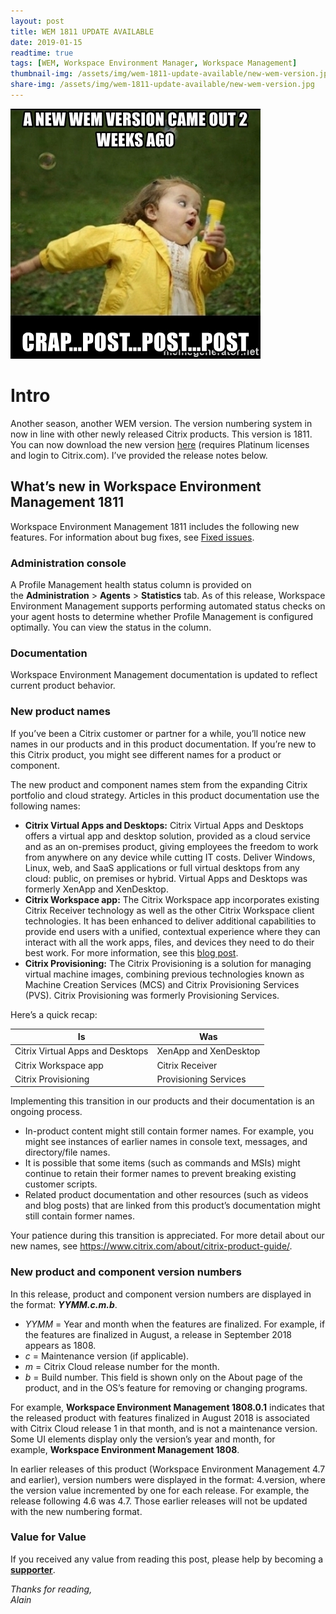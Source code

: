 ```yaml
---
layout: post
title: WEM 1811 UPDATE AVAILABLE
date: 2019-01-15
readtime: true
tags: [WEM, Workspace Environment Manager, Workspace Management]
thumbnail-img: /assets/img/wem-1811-update-available/new-wem-version.jpg
share-img: /assets/img/wem-1811-update-available/new-wem-version.jpg
---
```

![crap](/assets/img/wem-1811-update-available/new-wem-version.jpg)

<!-- wp:heading {"level":1} -->
<h1>Intro</h1>
<!-- /wp:heading -->

<!-- wp:paragraph -->
<p>Another season, another WEM version. The version numbering system in now in line with other newly released Citrix products. This version is 1811. You can now download the new version <a rel="noreferrer noopener" aria-label=" (opens in a new tab)" href="https://www.citrix.com/downloads/citrix-virtual-apps-and-desktops/components/workspace-environment-management-1811.html" target="_blank">here</a> (requires Platinum licenses and login to Citrix.com). I’ve provided the release notes below.</p>
<!-- /wp:paragraph -->

<!-- wp:heading -->
<h2 id="whats-new-in-workspace-environment-management-1811">What’s new in Workspace Environment Management 1811</h2>
<!-- /wp:heading -->

<!-- wp:paragraph -->
<p>Workspace Environment Management 1811 includes the following new features. For information about bug fixes, see&nbsp;<a href="https://docs.citrix.com/en-us/workspace-environment-management/current-release/fixed-issues.html">Fixed issues</a>.</p>
<!-- /wp:paragraph -->

<!-- wp:heading {"level":3} -->
<h3 id="administration-console">Administration console</h3>
<!-- /wp:heading -->

<!-- wp:paragraph -->
<p>A Profile Management health status column is provided on the&nbsp;<strong>Administration</strong>&nbsp;&gt;&nbsp;<strong>Agents</strong>&nbsp;&gt;&nbsp;<strong>Statistics</strong>&nbsp;tab. As of this release, Workspace Environment Management supports performing automated status checks on your agent hosts to determine whether Profile Management is configured optimally. You can view the status in the column.</p>
<!-- /wp:paragraph -->

<!-- wp:heading {"level":3} -->
<h3 id="documentation">Documentation</h3>
<!-- /wp:heading -->

<!-- wp:paragraph -->
<p>Workspace Environment Management documentation is updated to reflect current product behavior.</p>
<!-- /wp:paragraph -->

<!-- wp:heading {"level":3} -->
<h3 id="new-product-names">New product names</h3>
<!-- /wp:heading -->

<!-- wp:paragraph -->
<p>If you’ve been a Citrix customer or partner for a while, you’ll notice new names in our products and in this product documentation. If you’re new to this Citrix product, you might see different names for a product or component.</p>
<!-- /wp:paragraph -->

<!-- wp:paragraph -->
<p>The new product and component names stem from the expanding Citrix portfolio and cloud strategy. Articles in this product documentation use the following names:</p>
<!-- /wp:paragraph -->

<!-- wp:list -->
<ul><li><strong>Citrix Virtual Apps and Desktops:</strong>&nbsp;Citrix Virtual Apps and Desktops offers a virtual app and desktop solution, provided as a cloud service and as an on-premises product, giving employees the freedom to work from anywhere on any device while cutting IT costs. Deliver Windows, Linux, web, and SaaS applications or full virtual desktops from any cloud: public, on premises or hybrid. Virtual Apps and Desktops was formerly XenApp and XenDesktop.</li><li><strong>Citrix Workspace app:</strong>&nbsp;The Citrix Workspace app incorporates existing Citrix Receiver technology as well as the other Citrix Workspace client technologies. It has been enhanced to deliver additional capabilities to provide end users with a unified, contextual experience where they can interact with all the work apps, files, and devices they need to do their best work. For more information, see this&nbsp;<a href="https://www.citrix.com/blogs/2018/07/03/your-citrix-workspace-app-journey-begins/?_ga=2.91265683.845242646.1534122644-817132532.1530263594">blog post</a>.</li><li><strong>Citrix Provisioning:</strong>&nbsp;The Citrix Provisioning is a solution for managing virtual machine images, combining previous technologies known as Machine Creation Services (MCS) and Citrix Provisioning Services (PVS). Citrix Provisioning was formerly Provisioning Services.</li></ul>
<!-- /wp:list -->

<!-- wp:paragraph -->
<p>Here’s a quick recap:</p>
<!-- /wp:paragraph -->

<!-- wp:table -->
<table class="wp-block-table"><thead><tr><th>Is</th><th>Was</th></tr></thead><tbody><tr><td>Citrix Virtual Apps and Desktops</td><td>XenApp and XenDesktop</td></tr><tr><td>Citrix Workspace app</td><td>Citrix Receiver</td></tr><tr><td>Citrix Provisioning</td><td>Provisioning Services</td></tr></tbody></table>
<!-- /wp:table -->

<!-- wp:paragraph -->
<p>Implementing this transition in our products and their documentation is an ongoing process.</p>
<!-- /wp:paragraph -->

<!-- wp:list -->
<ul><li>In-product content might still contain former names. For example, you might see instances of earlier names in console text, messages, and directory/file names.</li><li>It is possible that some items (such as commands and MSIs) might continue to retain their former names to prevent breaking existing customer scripts.</li><li>Related product documentation and other resources (such as videos and blog posts) that are linked from this product’s documentation might still contain former names.</li></ul>
<!-- /wp:list -->

<!-- wp:paragraph -->
<p>Your patience during this transition is appreciated. For more detail about our new names, see&nbsp;<a href="https://www.citrix.com/about/citrix-product-guide/">https://www.citrix.com/about/citrix-product-guide/</a>.<br />
</p>
<!-- /wp:paragraph -->

<!-- wp:heading {"level":3} -->
<h3 id="new-product-and-component-version-numbers">New product and component version numbers</h3>
<!-- /wp:heading -->

<!-- wp:paragraph -->
<p>In this release, product and component version numbers are displayed in the format:&nbsp;<strong><em>YYMM.c.m.b</em></strong>.</p>
<!-- /wp:paragraph -->

<!-- wp:list -->
<ul><li><em>YYMM</em>&nbsp;= Year and month when the features are finalized. For example, if the features are finalized in August, a release in September 2018 appears as 1808.</li><li><em>c</em>&nbsp;= Maintenance version (if applicable).</li><li><em>m</em>&nbsp;= Citrix Cloud release number for the month.</li><li><em>b</em>&nbsp;= Build number. This field is shown only on the About page of the product, and in the OS’s feature for removing or changing programs.</li></ul>
<!-- /wp:list -->

<!-- wp:paragraph -->
<p>For example,&nbsp;<strong>Workspace Environment Management 1808.0.1</strong>&nbsp;indicates that the released product with features finalized in August 2018 is associated with Citrix Cloud release 1 in that month, and is not a maintenance version. Some UI elements display only the version’s year and month, for example,&nbsp;<strong>Workspace Environment Management 1808</strong>.</p>
<!-- /wp:paragraph -->

<!-- wp:paragraph -->
<p>In earlier releases of this product (Workspace Environment Management 4.7 and earlier), version numbers were displayed in the format: 4.version, where the version value incremented by one for each release. For example, the release following 4.6 was 4.7. Those earlier releases will not be updated with the new numbering format.<br /></p>
<!-- /wp:paragraph -->

### Value for Value
If you received any value from reading this post, please help by becoming a [**supporter**](https://www.paypal.com/donate?hosted_button_id=73HNLGA2SGLLU).

<!-- wp:paragraph -->
<p><em>Thanks for reading,<br />
Alain</em></p>
<!-- /wp:paragraph -->

